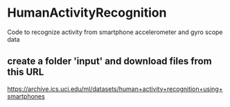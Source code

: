 # HumanActivityRecognition
Code to recognize activity from smartphone accelerometer and gyro scope data

## create a folder 'input' and download files from this URL
https://archive.ics.uci.edu/ml/datasets/human+activity+recognition+using+smartphones
